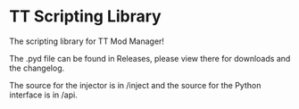 # TT Scripting Library

The scripting library for TT Mod Manager!

The .pyd file can be found in Releases, please view there for downloads and the changelog.

The source for the injector is in /inject and the source for the Python interface is in /api.
